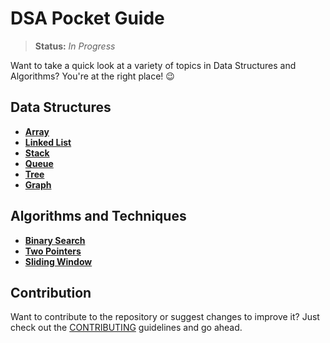 # DSA Pocket Guide

>**Status:** _In Progress_

Want to take a quick look at a variety of topics in Data Structures and Algorithms? You're at the right place! 😉

## Data Structures
- [**Array**](https://github.com/DIlkhush00/DSA-Pocket-Guide/tree/master/Data%20Structures/Array)
- [**Linked List**](https://github.com/DIlkhush00/DSA-Pocket-Guide/tree/master/Data%20Structures/Linked%20List)
- [**Stack**](https://github.com/DIlkhush00/DSA-Pocket-Guide/tree/master/Data%20Structures/Stack)
- [**Queue**](https://github.com/DIlkhush00/DSA-Pocket-Guide/tree/master/Data%20Structures/Queue)
- [**Tree**](https://github.com/DIlkhush00/DSA-Pocket-Guide/tree/master/Data%20Structures/Tree)
- [**Graph**](https://github.com/DIlkhush00/DSA-Pocket-Guide/tree/master/Data%20Structures/Graph)

## Algorithms and Techniques
- [**Binary Search**](https://github.com/DIlkhush00/DSA-Pocket-Guide/tree/master/Algorithms%20and%20Techniques/Binary%20Search)
- [**Two Pointers**](https://github.com/DIlkhush00/DSA-Pocket-Guide/tree/master/Algorithms%20and%20Techniques/Two%20Pointers)
- [**Sliding Window**](https://github.com/DIlkhush00/DSA-Pocket-Guide/tree/master/Algorithms%20and%20Techniques/Sliding%20Window)


## Contribution
Want to contribute to the repository or suggest changes to improve it? Just check out the [CONTRIBUTING](https://github.com/DIlkhush00/DSA-Pocket-Guide/blob/master/CONTRIBUTING.md) guidelines and go ahead.

